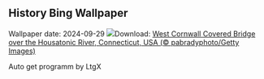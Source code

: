## History Bing Wallpaper
Wallpaper date: 2024-09-29
![](https://www.bing.com/th?id=OHR.ConnecticutBridge_EN-GB6974263231_UHD.jpg&w=1000)Download: [West Cornwall Covered Bridge over the Housatonic River, Connecticut, USA (© pabradyphoto/Getty Images)](https://www.bing.com/th?id=OHR.ConnecticutBridge_EN-GB6974263231_UHD.jpg)

Auto get programm by LtgX
